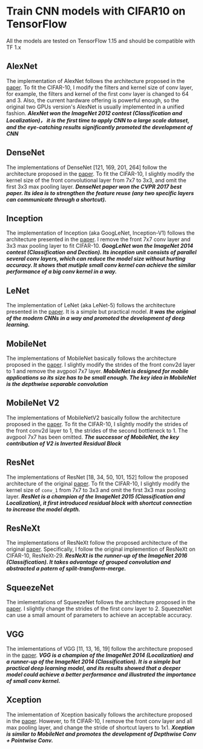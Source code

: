 # Train CNN models with CIFAR10 on TensorFlow #

All the models are tested on TensorFlow 1.15 and should be compatible with TF 1.x

## AlexNet ##

The implementation of AlexNet follows the architecture proposed in the [paper](https://proceedings.neurips.cc/paper/2012/file/c399862d3b9d6b76c8436e924a68c45b-Paper.pdf). To fit the CIFAR-10, I modify the filters and kernel size of conv layer, for example, the filters and kernel of the first conv layer is changed to 64 and 3. Also, the current hardware offering is powerful enough, so the original two GPUs version's AlexNet is usually implemented in a unified fashion. ***AlexNet won the ImageNet 2012 contest (Classification and Localization)， it is the first time to apply CNN to a large scale dataset, and the eye-catching results significantly promoted the development of CNN***

## DenseNet ##

The implementations of DenseNet [121, 169, 201, 264] follow the architecture proposed in the [paper](https://arxiv.org/pdf/1608.06993.pdf). To fit the CIFAR-10, I slightly modify the kernel size of the front convolutional layer from 7x7 to 3x3, and omit the first 3x3 max pooling layer. ***DenseNet paper won the CVPR 2017 best paper. Its idea is to strengthen the feature reuse (any two specific layers can communicate through a shortcut).***

## Inception ## 

The implementation of Inception (aka GoogLeNet, Inception-V1) follows the architecture presented in the [paper](https://static.googleusercontent.com/media/research.google.com/en//pubs/archive/43022.pdf). I remove the front 7x7 conv layer and 3x3 max pooling layer to fit CIFAR-10. ***GoogLeNet won the ImageNet 2014 contest (Classification and Dection). Its inception unit consists of parallel several conv layers, which can reduce the model size without hurting accuracy. It shows that mutiple small conv kernel can achieve the similar performance of a big conv kernel in a way.***

## LeNet ## 

The implementation of LeNet (aka LeNet-5) follows the architecture presented in the [paper](http://yann.lecun.com/exdb/publis/pdf/lecun-98.pdf). It is a simple but practical model. ***It was the original of the modern CNNs in a way and promoted the development of deep learning.***

## MobileNet ##

The implementations of MobileNet basically follows the architecture proposed in the [paper](https://arxiv.org/pdf/1704.04861.pdf). I slightly modify the strides of the front conv2d layer to 1 and remove the avgpool 7x7 layer. ***MobileNet is designed for mobile applications so its size has to be small enough. The key idea in MobileNet is the depthwise separable convolution***

## MobileNet V2 ##

The implementations of MobileNetV2 basically follow the architecture proposed in the [paper](https://arxiv.org/pdf/1801.04381.pdf). To fit the CIFAR-10, I slightly modify the strides of the front conv2d layer to 1, the strides of the second bottleneck to 1. The avgpool 7x7 has been omitted. ***The successor of MobileNet, the key contribution of V2 is Inverted Residual Block***

## ResNet ##

The implementations of ResNet [18, 34, 50, 101, 152] follow the proposed architecture of the original [paper](https://arxiv.org/abs/1512.03385). To fit the CIFAR-10, I slightly modify the kernel size of `conv_1` from 7x7 to 3x3 and omit the first 3x3 max pooling layer. ***ResNet is a champion of the ImageNet 2015 (Classification and Localization), it first introduced residual block with shortcut connection to increase the model depth.***

## ResNeXt ##

The implementations of ResNeXt follow the proposed architecture of the original [paper](https://arxiv.org/pdf/1611.05431.pdf). Specifically, I follow the original implemention of ResNeXt on CIFAR-10, ResNeXt-29. ***ResNeXt is the runner-up of the ImageNet 2016 (Classification). It takes advantage of grouped convolution and abstracted a patern of split-transform-merge.***

## SqueezeNet ##

The imlementations of SqueezeNet follows the architecture proposed in the [paper](https://arxiv.org/pdf/1602.07360.pdf). I slightly change the strides of the first conv layer to 2. SqueezeNet can use a small amount of parameters to achieve an acceptable accuracy. 

## VGG ##

The imlementations of VGG [11, 13, 16, 19] follow the architecture proposed in the [paper](https://arxiv.org/pdf/1409.1556.pdf). ***VGG is a champion of the ImageNet 2014 (Localization) and a runner-up of the ImageNet 2014 (Classification). It is a simple but practical deep learning model, and its results showed that a deeper model could achieve a better performance and illustrated the importance of small conv kernel.***

## Xception ##

The imlementation of Xception basically follows the architecture proposed in the [paper](https://arxiv.org/pdf/1610.02357.pdf). However, to fit CIFAR-10, I remove the front conv layer and all max pooling layer, and change the stride of shortcut layers to 1x1. ***Xception is similar to MobileNet and promotes the development of Depthwise Conv + Pointwise Conv.***
